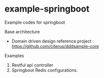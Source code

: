 # example-springboot
Example codes for springboot

Base architecture
- Domain driven design reference project : https://github.com/citerus/dddsample-core

Examples
1. Restful api controller
2. Springboot Redis configurations.
